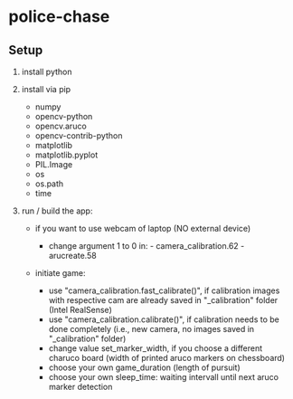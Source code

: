# police-chase

## Setup

1. install python
2. install via pip
	- numpy
	- opencv-python
	- opencv.aruco
	- opencv-contrib-python
	- matplotlib
    - matplotlib.pyplot
    - PIL.Image
    - os
    - os.path
    - time

3. run / build the app:
    - if you want to use webcam of laptop (NO external device)
      * change argument 1 to 0 in:
            - camera_calibration.62
            - arucreate.58

    - initiate game:
      * use "camera_calibration.fast_calibrate()", if calibration images with respective cam are already saved in "_calibration" folder (Intel RealSense)
      * use "camera_calibration.calibrate()", if calibration needs to be done completely (i.e., new camera, no images saved in "_calibration" folder)
      * change value set_marker_width, if you choose a different charuco board (width of printed aruco markers on chessboard)
      * choose your own game_duration (length of pursuit)
      * choose your own sleep_time: waiting intervall until next aruco marker detection
